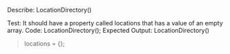 Describe: LocationDirectory()

Test: It should have a property called locations that has a value of an empty array.
Code: LocationDirectory();
Expected Output: 
LocationDirectory()
  > locations = {};